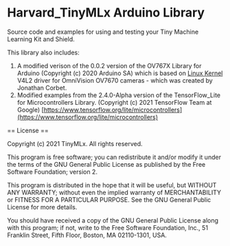 # Harvard_TinyMLx Arduino Library

Source code and examples for using and testing your Tiny Machine Learning Kit and Shield.

This library also includes:
1) A modified verison of the 0.0.2 version of the OV767X Library for Arduino (Copyright (c) 2020 Arduino SA) which is based on [Linux Kernel](https://www.kernel.org) V4L2 driver for OmniVision OV7670 cameras - which was created by Jonathan Corbet.
2) Modified examples from the 2.4.0-Alpha version of the TensorFlow_Lite for Microcontrollers Library. (Copyright (c) 2021 TensorFlow Team at Google) [https://www.tensorflow.org/lite/microcontrollers](https://www.tensorflow.org/lite/microcontrollers)

== License ==

Copyright (c) 2021 TinyMLx. All rights reserved.

This program is free software; you can redistribute it and/or modify it under the terms of the GNU General Public License as published by the Free Software Foundation; version 2.

This program is distributed in the hope that it will be useful, but WITHOUT ANY WARRANTY; without even the implied warranty of MERCHANTABILITY or FITNESS FOR A PARTICULAR PURPOSE. See the GNU General Public License for more details.

You should have received a copy of the GNU General Public License along with this program; if not, write to the Free Software Foundation, Inc., 51 Franklin Street, Fifth Floor, Boston, MA 02110-1301, USA.
